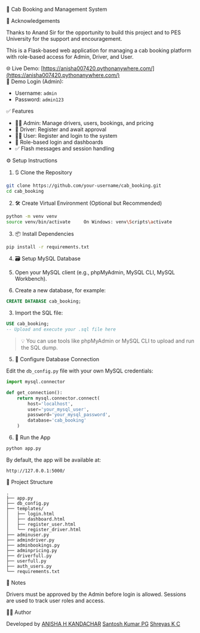 🚖 Cab Booking and Management System


 🙏 Acknowledgements

Thanks to Anand Sir for the opportunity to build this project and to PES University for the support and encouragement.

This is a Flask-based web application for managing a cab booking platform with role-based access for Admin, Driver, and User.

🌐 Live Demo: [https://anisha007420.pythonanywhere.com/](https://anisha007420.pythonanywhere.com/)  
🔑 Demo Login (Admin):  
- Username: `admin`  
- Password: `admin123`  



 ✅ Features

- 🧑‍💼 Admin: Manage drivers, users, bookings, and pricing  
- 🚗 Driver: Register and await approval  
- 🙋‍♂️ User: Register and login to the system  
- 🔐 Role-based login and dashboards  
- ✅ Flash messages and session handling  



 ⚙️ Setup Instructions

 1. 🔃 Clone the Repository

```bash
git clone https://github.com/your-username/cab_booking.git
cd cab_booking
```

 2. 🛠️ Create Virtual Environment (Optional but Recommended)

```bash
python -m venv venv
source venv/bin/activate     On Windows: venv\Scripts\activate
```

 3. 📦 Install Dependencies

```bash
pip install -r requirements.txt
```

 4. 🗃️ Setup MySQL Database

1. Open your MySQL client (e.g., phpMyAdmin, MySQL CLI, MySQL Workbench).  
2. Create a new database, for example:

```sql
CREATE DATABASE cab_booking;
```

3. Import the SQL file:

```sql
USE cab_booking;
-- Upload and execute your .sql file here
```

> 💡 You can use tools like phpMyAdmin or MySQL CLI to upload and run the SQL dump.

 5. 🔧 Configure Database Connection

Edit the `db_config.py` file with your own MySQL credentials:

```python
import mysql.connector

def get_connection():
    return mysql.connector.connect(
        host='localhost',
        user='your_mysql_user',
        password='your_mysql_password',
        database='cab_booking'
    )
```

 6. 🚀 Run the App

```bash
python app.py
```

By default, the app will be available at:

```
http://127.0.0.1:5000/
```



 📂 Project Structure

```
.
├── app.py
├── db_config.py
├── templates/
│   ├── login.html
│   ├── dashboard.html
│   ├── register_user.html
│   └── register_driver.html
├── adminuser.py
├── admindriver.py
├── adminbookings.py
├── adminpricing.py
├── driverfull.py
├── userfull.py
├── auth_users.py
└── requirements.txt
```



 📌 Notes

 Drivers must be approved by the Admin before login is allowed.
 Sessions are used to track user roles and access.




 🧑‍💻 Author

Developed by [ANISHA H KANDACHAR](https://github.com/anishahkandachar2002)
[Santosh Kumar PG](https://github.com/Santhoshkumar-123)
[Shreyas K C]()
